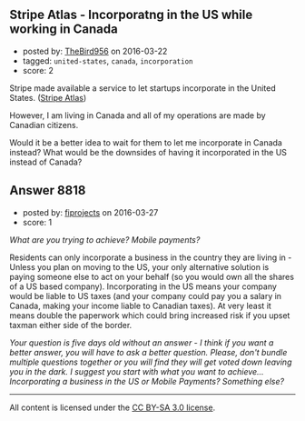 ## Stripe Atlas - Incorporatng in the US while working in Canada

- posted by: [TheBird956](https://stackexchange.com/users/3016805/thebird956) on 2016-03-22
- tagged: `united-states`, `canada`, `incorporation`
- score: 2

<p>Stripe made available a service to let startups incorporate in the United States. (<a href="https://stripe.com/atlas/faq" rel="nofollow">Stripe Atlas</a>)</p>

<p>However, I am living in Canada and all of my operations are made by Canadian citizens.</p>

<p>Would it be a better idea to wait for them to let me incorporate in Canada instead? What would be the downsides of having it incorporated in the US instead of Canada?</p>



## Answer 8818

- posted by: [fiprojects](https://stackexchange.com/users/5370155/fiprojects) on 2016-03-27
- score: 1

<p><em>What are you trying to achieve? Mobile payments?</em> </p>

<p>Residents can only incorporate a business in the country they are living in - Unless you plan on moving to the US, your only alternative solution is paying someone else to act on your behalf (so you would own all the shares of a US based company). Incorporating in the US means your company would be liable to US taxes (and your company could pay you a salary in Canada, making your income liable to Canadian taxes). At very least it means double the paperwork which could bring increased risk if you upset taxman either side of the border.</p>

<p><em>Your question is five days old without an answer - I think if you want a better answer, you will have to ask a better question. Please, don't bundle multiple questions together or you will find they will get voted down leaving you in the dark. I suggest you start with what you want to achieve... Incorporating a business in the US or Mobile Payments? Something else?</em></p>




---

All content is licensed under the [CC BY-SA 3.0 license](https://creativecommons.org/licenses/by-sa/3.0/).
